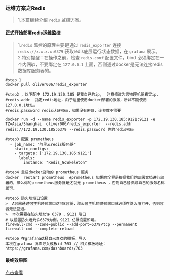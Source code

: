 ###    运维方案之Redis   
> 1.本篇继续介绍 `redis` 监控方案。  
    
####    正式开始部署redis运维监控  
> 1.`redis` 监控的原理主要是通过 `redis_exporter` 连接 `redis://x.x.x.x:6379` 获取redis底层运行状态数据，在 `grafana` 展示。    
> 2.特别提醒：在操作之前，检查 `redis.conf` 配置文件，bind 必须绑定在一个内网ip，不要绑定在 `127.0.0.1` 上面，否则通过docker是无法连接redis数据库服务器的。     
```code  
#step 1
docker pull oliver006/redis_exporter

#step2 ，以下配中 172.19.130.185 是我自己的ip,  注意修改为您物理机器真实ip，
#redis.addr  指定redis地址，由于这里使用docker部署的服务，所以不能使用127.0.0.1地址。
#redis.password redis认证密码，如果没有密码，该参数不需要

docker run -d --name redis_exporter -p 172.19.130.185:9121:9121 -e TZ=Asia/Shanghai  oliver006/redis_exporter  --redis.addr redis://172.19.130.185:6379 --redis.password 你的redis密码 
 
#step3 配置 premetheus
  - job_name: "阿里云redis服务器"
    static_configs:
    - targets: ['172.19.130.185:9121']
      labels:
        instance: "Redis_GoSkeleton"

#step4 重启docker启动的 prometheus 服务
docker  restart prometheus  #prometheus 如果你全程是根据我们的部署文档进行部署的，那么你的premetheus服务就是名就是 prometheus ，否则自己替换成自己的服务名称即可。  

#step5 防火墙端口设置
>  A容器通过宿主机映射端口访问B容器，那么宿主机的映射端口就必须在防火墙打开，否则容器无法互通。
>  本次需要在防火墙允许 6379 、9121 端口
# 以设置防火墙允许6379为例，9121 仿照设置即可。
firewall-cmd --zone=public --add-port=6379/tcp --permanent
firewall-cmd --complete-reload

#step6 在grafana选择自己喜欢的模板，导入
本次在grafana 界面导入模板id 763 // 相关模板地址： https://grafana.com/dashboards/763

```

####    最终效果图  
[点击查看](https://grafana.com/api/dashboards/763/images/502/image) 
